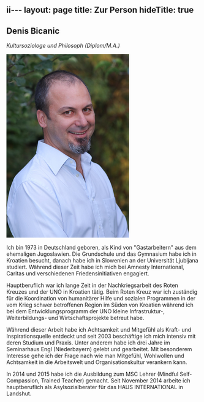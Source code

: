  ii---
layout: page
title: Zur Person
hideTitle: true
---
## Denis Bicanic
*Kultursoziologe und Philosoph (Diplom/M.A.)*

![Denis Bicanic](/images/denis.jpg)

Ich bin 1973 in Deutschland geboren, als Kind von "Gastarbeitern" aus dem ehemaligen Jugoslawien. Die Grundschule und das Gymnasium habe ich in Kroatien besucht, danach habe ich in Slowenien an der Universität Ljubljana studiert. Während dieser Zeit habe ich mich bei Amnesty International, Caritas und verschiedenen Friedensinitiativen engagiert.

Hauptberuflich war ich lange Zeit in der Nachkriegsarbeit des Roten Kreuzes und der UNO in Kroatien tätig. Beim Roten Kreuz war ich zuständig für die Koordination von humanitärer Hilfe und sozialen Programmen in der vom Krieg schwer betroffenen Region im Süden von Kroatien während ich bei dem Entwicklungsprogramm der UNO kleine Infrastruktur-, Weiterbildungs- und Wirtschaftsprojekte betreut habe.  

Während dieser Arbeit habe ich Achtsamkeit und Mitgefühl als Kraft- und Inspirationsquelle entdeckt und seit 2003 beschäftige ich mich intensiv mit deren Studium und Praxis. Unter anderem habe ich drei Jahre im Seminarhaus Engl (Niederbayern) gelebt und gearbeitet. Mit besonderem Interesse gehe ich der Frage nach wie man Mitgefühl, Wohlwollen und Achtsamkeit in die Arbeitswelt und Organisationskultur verankern kann.

In 2014 und 2015 habe ich die Ausbildung zum MSC Lehrer (Mindful Self-Compassion, Trained Teacher) gemacht. Seit November 2014 arbeite ich hauptberuflich als Asylsozialberater für das HAUS INTERNATIONAL in Landshut. 
